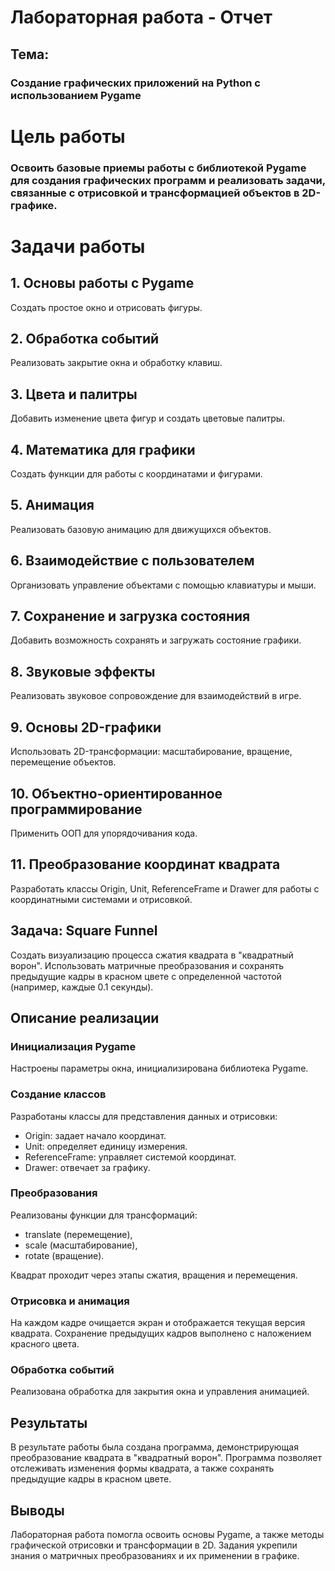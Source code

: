 # Лабораторная работа - Отчет
## Тема:
### Создание графических приложений на Python с использованием Pygame

# Цель работы
### Освоить базовые приемы работы с библиотекой Pygame для создания графических программ и реализовать задачи, связанные с отрисовкой и трансформацией объектов в 2D-графике.

# Задачи работы
## 1. Основы работы с Pygame
Создать простое окно и отрисовать фигуры.
## 2. Обработка событий
Реализовать закрытие окна и обработку клавиш.
## 3. Цвета и палитры
Добавить изменение цвета фигур и создать цветовые палитры.
## 4. Математика для графики
Создать функции для работы с координатами и фигурами.
## 5. Анимация
Реализовать базовую анимацию для движущихся объектов.
## 6. Взаимодействие с пользователем
Организовать управление объектами с помощью клавиатуры и мыши.
## 7. Сохранение и загрузка состояния
Добавить возможность сохранять и загружать состояние графики.
## 8. Звуковые эффекты
Реализовать звуковое сопровождение для взаимодействий в игре.
## 9. Основы 2D-графики
Использовать 2D-трансформации: масштабирование, вращение, перемещение объектов.
## 10. Объектно-ориентированное программирование
Применить ООП для упорядочивания кода.
## 11. Преобразование координат квадрата
Разработать классы Origin, Unit, ReferenceFrame и Drawer для работы с координатными системами и отрисовкой.

## Задача: Square Funnel
Создать визуализацию процесса сжатия квадрата в "квадратный ворон". Использовать матричные преобразования и сохранять предыдущие кадры в красном цвете с определенной частотой (например, каждые 0.1 секунды).

## Описание реализации
### Инициализация Pygame
Настроены параметры окна, инициализирована библиотека Pygame.
### Создание классов
Разработаны классы для представления данных и отрисовки:
- Origin: задает начало координат.
- Unit: определяет единицу измерения.
- ReferenceFrame: управляет системой координат.
- Drawer: отвечает за графику.

### Преобразования
Реализованы функции для трансформаций: 
- translate (перемещение), 
- scale (масштабирование), 
- rotate (вращение).

Квадрат проходит через этапы сжатия, вращения и перемещения.

### Отрисовка и анимация
На каждом кадре очищается экран и отображается текущая версия квадрата. Сохранение предыдущих кадров выполнено с наложением красного цвета.

### Обработка событий
Реализована обработка для закрытия окна и управления анимацией.

## Результаты
В результате работы была создана программа, демонстрирующая преобразование квадрата в "квадратный ворон". Программа позволяет отслеживать изменения формы квадрата, а также сохранять предыдущие кадры в красном цвете.

## Выводы
Лабораторная работа помогла освоить основы Pygame, а также методы графической отрисовки и трансформации в 2D. Задания укрепили знания о матричных преобразованиях и их применении в графике.

